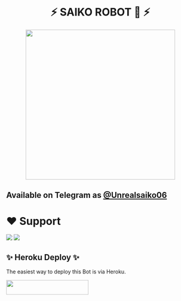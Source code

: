 <h1 align="center"><b> ⚡ SAIKO ROBOT 🤖 ⚡ </b></h1>

<p align="center"><a href="https://t.me/telmus_bot"><img src="(https://telegra.ph/file/e641d3dd2ccdce6a3d934.jpg)" width="400"></a></p>

## Available on Telegram as [@Unrealsaiko06](https://t.me/KekiniBot)

# ❤️ Support
<a href="https://t.me/zixenprojects"><img src="https://img.shields.io/badge/Join-Telegram%20Channel-red.svg?logo=Telegram"></a>
<a href="t.me//zixsupports"><img src="https://img.shields.io/badge/Join-Telegram%20Group-blue.svg?logo=telegram"></a>


## ✨ Heroku Deploy ✨
The easiest way to deploy this Bot is via Heroku.

<p align="left"><a href="https://heroku.com/deploy?template=https://github.com/Deyko-userbot/KekinianRobot"> <img src="https://img.shields.io/badge/Deploy%20To%20Heroku-black?style=for-the-badge&logo=heroku" width="220" height="38.45"/></a></p>



